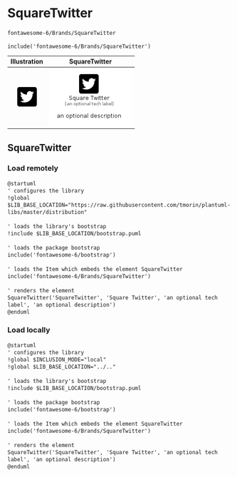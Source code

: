 # SquareTwitter


```text
fontawesome-6/Brands/SquareTwitter
```

```text
include('fontawesome-6/Brands/SquareTwitter')
```



| Illustration | SquareTwitter |
| :---: | :---: |
| ![illustration for Illustration](../../fontawesome-6/Brands/SquareTwitter.png) | ![illustration for SquareTwitter](../../fontawesome-6/Brands/SquareTwitter.Local.png) |




## SquareTwitter

### Load remotely
```plantuml
@startuml
' configures the library
!global $LIB_BASE_LOCATION="https://raw.githubusercontent.com/tmorin/plantuml-libs/master/distribution"

' loads the library's bootstrap
!include $LIB_BASE_LOCATION/bootstrap.puml

' loads the package bootstrap
include('fontawesome-6/bootstrap')

' loads the Item which embeds the element SquareTwitter
include('fontawesome-6/Brands/SquareTwitter')

' renders the element
SquareTwitter('SquareTwitter', 'Square Twitter', 'an optional tech label', 'an optional description')
@enduml
```

### Load locally
```plantuml
@startuml
' configures the library
!global $INCLUSION_MODE="local"
!global $LIB_BASE_LOCATION="../.."

' loads the library's bootstrap
!include $LIB_BASE_LOCATION/bootstrap.puml

' loads the package bootstrap
include('fontawesome-6/bootstrap')

' loads the Item which embeds the element SquareTwitter
include('fontawesome-6/Brands/SquareTwitter')

' renders the element
SquareTwitter('SquareTwitter', 'Square Twitter', 'an optional tech label', 'an optional description')
@enduml
```

